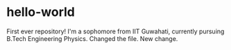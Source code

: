 # hello-world
First ever repository!
I'm a sophomore from IIT Guwahati, currently pursuing B.Tech Engineering Physics.
Changed the file.
New change.